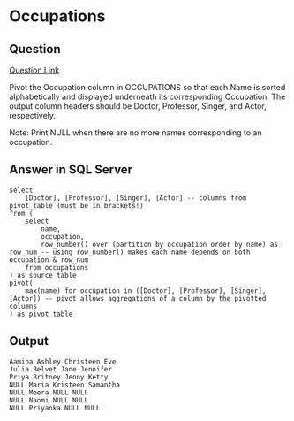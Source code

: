 # Occupations

## Question
[Question Link](https://www.hackerrank.com/challenges/occupations/problem?isFullScreen=true)

Pivot the Occupation column in OCCUPATIONS so that each Name is sorted alphabetically and displayed underneath its corresponding Occupation. The output column headers should be Doctor, Professor, Singer, and Actor, respectively.

Note: Print NULL when there are no more names corresponding to an occupation.

## Answer in SQL Server
    select 
        [Doctor], [Professor], [Singer], [Actor] -- columns from pivot_table (must be in brackets!)
    from (
        select 
            name, 
            occupation, 
            row_number() over (partition by occupation order by name) as row_num -- using row_number() makes each name depends on both occupation & row_num
        from occupations
    ) as source_table
    pivot(
        max(name) for occupation in ([Doctor], [Professor], [Singer], [Actor]) -- pivot allows aggregations of a column by the pivotted columns
    ) as pivot_table

## Output
    Aamina Ashley Christeen Eve
    Julia Belvet Jane Jennifer
    Priya Britney Jenny Ketty
    NULL Maria Kristeen Samantha
    NULL Meera NULL NULL
    NULL Naomi NULL NULL
    NULL Priyanka NULL NULL

